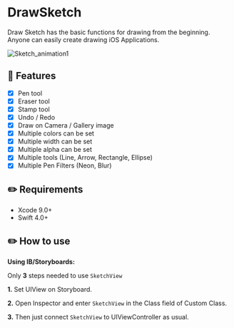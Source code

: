 # DrawSketch
Draw Sketch has the basic functions for drawing from the beginning. Anyone can easily create drawing iOS Applications. 

![Sketch_animation1](https://raw.github.com/wiki/daihase/resource_manage/gifs/sketch-animation.gif)

## :memo: Features
- [x] Pen tool
- [x] Eraser tool
- [x] Stamp tool
- [x] Undo / Redo
- [x] Draw on Camera / Gallery image
- [x] Multiple colors can be set
- [x] Multiple width can be set
- [x] Multiple alpha can be set
- [x] Multiple tools (Line, Arrow, Rectangle, Ellipse)
- [x] Multiple Pen Filters (Neon, Blur)

## :pencil2: Requirements
- Xcode 9.0+
- Swift 4.0+

## :pencil2: How to use

**Using IB/Storyboards:**

Only **3** steps needed to use `SketchView`

  **1.** Set UIView on Storyboard.

  **2.** Open Inspector and enter `SketchView` in the Class field of Custom Class.

  **3.** Then just connect `SketchView` to UIViewController as usual.
